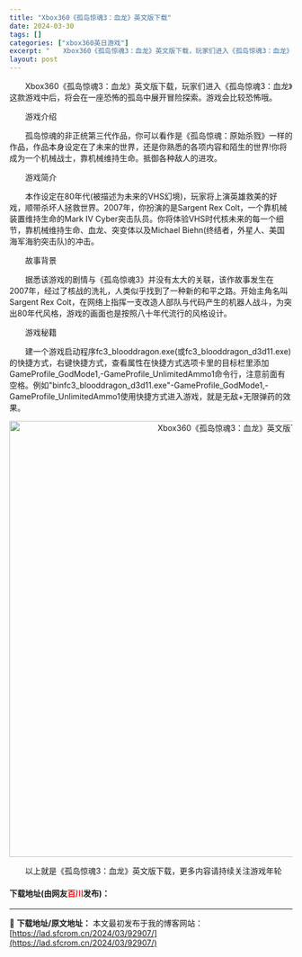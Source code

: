 ```yaml
---
title: "Xbox360《孤岛惊魂3：血龙》英文版下载"
date: 2024-03-30
tags: []
categories: ["xbox360英日游戏"]
excerpt: "　　Xbox360《孤岛惊魂3：血龙》英文版下载，玩家们进入《孤岛惊魂3：血龙》这款游戏中后，将会在一座恐怖的孤岛中展开冒险探索。游戏会比较恐怖哦。 　　游戏介绍 　　孤岛惊魂的非正统第三代作品，你可以看作是《孤岛惊魂：原始杀戮》一样的作品，作品本身设定在了未来的世界，还是你熟悉的各项内容和陌生的世&hellip;"
layout: post
---
```


 <p>　　Xbox360《孤岛惊魂3：血龙》英文版下载，玩家们进入《孤岛惊魂3：血龙》这款游戏中后，将会在一座恐怖的孤岛中展开冒险探索。游戏会比较恐怖哦。</p> <p>　　游戏介绍</p> <p>　　孤岛惊魂的非正统第三代作品，你可以看作是《孤岛惊魂：原始杀戮》一样的作品，作品本身设定在了未来的世界，还是你熟悉的各项内容和陌生的世界!你将成为一个机械战士，靠机械维持生命。抵御各种敌人的进攻。</p> <p>　　游戏简介</p> <p>　　本作设定在80年代(被描述为未来的VHS幻境)，玩家将上演英雄救美的好戏，顺带杀坏人拯救世界。2007年，你扮演的是Sargent Rex Colt，一个靠机械装置维持生命的Mark IV Cyber突击队员。你将体验VHS时代核未来的每一个细节，靠机械维持生命、血龙、突变体以及Michael Biehn(终结者，外星人、美国海军海豹突击队)的冲击。</p> <p>　　故事背景</p> <p>　　据悉该游戏的剧情与《孤岛惊魂3》并没有太大的关联，该作故事发生在2007年，经过了核战的洗礼，人类似乎找到了一种新的和平之路。开始主角名叫Sargent Rex Colt，在网络上指挥一支改造人部队与代码产生的机器人战斗，为突出80年代风格，游戏的画面也是按照八十年代流行的风格设计。</p> <p>　　游戏秘籍</p> <p>　　建一个游戏启动程序fc3_blooddragon.exe(或fc3_blooddragon_d3d11.exe)的快捷方式，右键快捷方式，查看属性在快捷方式选项卡里的目标栏里添加GameProfile_GodMode1,-GameProfile_UnlimitedAmmo1命令行，注意前面有空格。例如&quot;binfc3_blooddragon_d3d11.exe&quot;-GameProfile_GodMode1,-GameProfile_UnlimitedAmmo1使用快捷方式进入游戏，就是无敌+无限弹药的效果。</p> <p align="center"><img align="" border="0" src="https://lad.sfcrom.cn/wp-content/uploads/2024/03/20240330_6607d57108a9d.jpg" width="776" alt="Xbox360《孤岛惊魂3：血龙》英文版下载" /></p> <p>　　以上就是《孤岛惊魂3：血龙》英文版下载，更多内容请持续关注游戏年轮</p> <p><h4>下载地址(由网友<font color="red">百川</font>发布)：</h4></p> 

---
📖 **下载地址/原文地址：** 本文最初发布于我的博客网站：[https://lad.sfcrom.cn/2024/03/92907/](https://lad.sfcrom.cn/2024/03/92907/)
